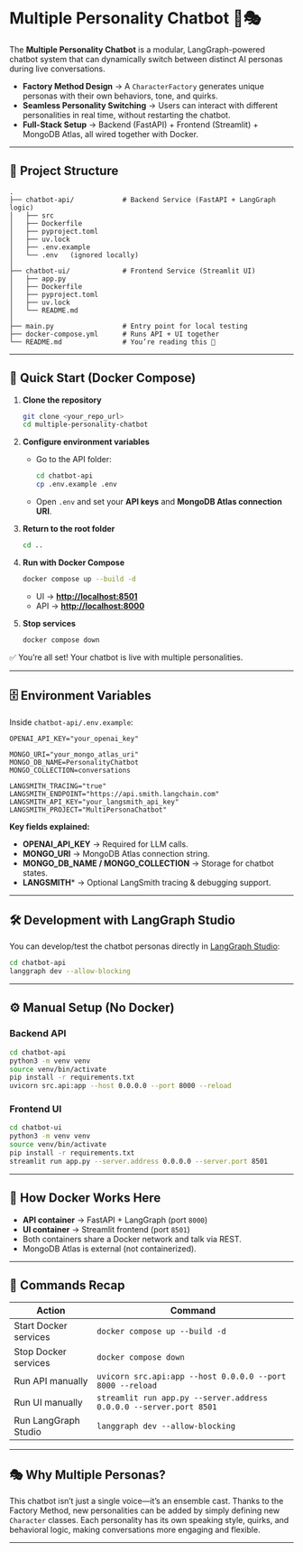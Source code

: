 # Multiple Personality Chatbot 🤖🎭

The **Multiple Personality Chatbot** is a modular, LangGraph-powered chatbot system that can dynamically switch between distinct AI personas during live conversations.

* **Factory Method Design** → A `CharacterFactory` generates unique personas with their own behaviors, tone, and quirks.
* **Seamless Personality Switching** → Users can interact with different personalities in real time, without restarting the chatbot.
* **Full-Stack Setup** → Backend (FastAPI) + Frontend (Streamlit) + MongoDB Atlas, all wired together with Docker.

---

## 📂 Project Structure

```
.
├── chatbot-api/            # Backend Service (FastAPI + LangGraph logic)
│   ├── src
│   ├── Dockerfile
│   ├── pyproject.toml
│   ├── uv.lock
│   ├── .env.example
│   └── .env   (ignored locally)
│
├── chatbot-ui/             # Frontend Service (Streamlit UI)
│   ├── app.py
│   ├── Dockerfile
│   ├── pyproject.toml
│   ├── uv.lock
│   └── README.md
│
├── main.py                 # Entry point for local testing
├── docker-compose.yml      # Runs API + UI together
└── README.md               # You’re reading this 🙂
```

---

## 🏃 Quick Start (Docker Compose)

1. **Clone the repository**

   ```bash
   git clone <your_repo_url>
   cd multiple-personality-chatbot
   ```

2. **Configure environment variables**

   * Go to the API folder:

     ```bash
     cd chatbot-api
     cp .env.example .env
     ```
   * Open `.env` and set your **API keys** and **MongoDB Atlas connection URI**.

3. **Return to the root folder**

   ```bash
   cd ..
   ```

4. **Run with Docker Compose**

   ```bash
   docker compose up --build -d
   ```

   * UI → **[http://localhost:8501](http://localhost:8501)**
   * API → **[http://localhost:8000](http://localhost:8000)**

5. **Stop services**

   ```bash
   docker compose down
   ```

✅ You’re all set! Your chatbot is live with multiple personalities.

---

## 🗄 Environment Variables

Inside `chatbot-api/.env.example`:

```env
OPENAI_API_KEY="your_openai_key"

MONGO_URI="your_mongo_atlas_uri"
MONGO_DB_NAME=PersonalityChatbot
MONGO_COLLECTION=conversations

LANGSMITH_TRACING="true"
LANGSMITH_ENDPOINT="https://api.smith.langchain.com"
LANGSMITH_API_KEY="your_langsmith_api_key"
LANGSMITH_PROJECT="MultiPersonaChatbot"
```

**Key fields explained:**

* **OPENAI_API_KEY** → Required for LLM calls.
* **MONGO_URI** → MongoDB Atlas connection string.
* **MONGO_DB_NAME / MONGO_COLLECTION** → Storage for chatbot states.
* **LANGSMITH*** → Optional LangSmith tracing & debugging support.

---

## 🛠 Development with LangGraph Studio

You can develop/test the chatbot personas directly in [LangGraph Studio](https://www.langchain.com/langgraph):

```bash
cd chatbot-api
langgraph dev --allow-blocking
```

---

## ⚙ Manual Setup (No Docker)

### Backend API

```bash
cd chatbot-api
python3 -m venv venv
source venv/bin/activate
pip install -r requirements.txt
uvicorn src.api:app --host 0.0.0.0 --port 8000 --reload
```

### Frontend UI

```bash
cd chatbot-ui
python3 -m venv venv
source venv/bin/activate
pip install -r requirements.txt
streamlit run app.py --server.address 0.0.0.0 --server.port 8501
```

---

## 🐳 How Docker Works Here

* **API container** → FastAPI + LangGraph (port `8000`)
* **UI container** → Streamlit frontend (port `8501`)
* Both containers share a Docker network and talk via REST.
* MongoDB Atlas is external (not containerized).

---

## 🔄 Commands Recap

| Action                | Command                                                            |
| --------------------- | ------------------------------------------------------------------ |
| Start Docker services | `docker compose up --build -d`                                     |
| Stop Docker services  | `docker compose down`                                              |
| Run API manually      | `uvicorn src.api:app --host 0.0.0.0 --port 8000 --reload`          |
| Run UI manually       | `streamlit run app.py --server.address 0.0.0.0 --server.port 8501` |
| Run LangGraph Studio  | `langgraph dev --allow-blocking`                                   |

---

## 🎭 Why Multiple Personas?

This chatbot isn’t just a single voice—it’s an ensemble cast. Thanks to the Factory Method, new personalities can be added by simply defining new `Character` classes. Each personality has its own speaking style, quirks, and behavioral logic, making conversations more engaging and flexible.

---
